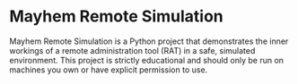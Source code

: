 # Mayhem Remote Simulation

Mayhem Remote Simulation is a Python project that demonstrates the inner workings of a remote administration tool (RAT) in a safe, simulated environment. This project is strictly educational and should only be run on machines you own or have explicit permission to use.
